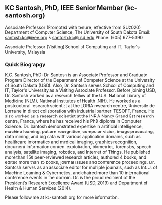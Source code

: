 ## KC Santosh, PhD, IEEE Senior Member (kc-santosh.org)
Associate Professor (Promoted with tenure, effective from SU2020)
Department of Computer Science, The University of South Dakota 
Email: santosh.kc@ieee.org & santosh.kc@usd.edu 
Phone: (605) 677-5390

Associate Professor (Visiting)
School of Computing and IT, Taylor's University, Malaysia 

### Quick Biograpgy
K.C. Santosh, PhD: Dr. Santosh is an Associate Professor and Graduate Program Director of the Department of Computer Science at the University of South Dakota (USD). Also, Dr. Santosh serves School of Computing and IT, Taylor's University as a Visiting Associate Professor. Before joining USD, Dr. Santosh worked as a research fellow at the U.S. National Library of Medicine (NLM), National Institutes of Health (NIH). He worked as a postdoctoral research scientist at the LORIA research centre, Universite de Lorraine in direct collaboration with industrial partner ITESOFT, France. He also worked as a research scientist at the INRIA Nancy Grand Est research centre, France, where he has received his PhD diploma in Computer Science. Dr. Santosh demonstrated expertise in artificial intelligence, machine learning, pattern recognition, computer vision, image processing, data mining, and big data with various application domains, such as healthcare informatics and medical imaging, graphics recognition, document information content exploitation, biometrics, forensics, speech analysis, satellite imaging, robotics, and Internet of Things. He published more than 150 peer-reviewed research articles, authored 4 books, and edited more than 15 books, journal issues and conference proceedings. Dr. Santosh serves as an associate editor for multiple journals, such as Int. J. of Machine Learning & Cybernetics, and chaired more than 10 international conference events in the domain. Dr. is the proud recipient of the President’s Research Excellence Award (USD, 2019) and Department of Health & Human Services (2014).

Please follow me at kc-santosh.org for more information.
